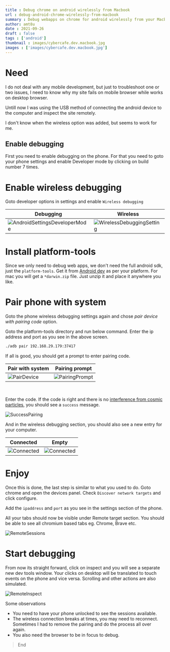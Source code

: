 ```yaml
---
title : Debug chrome on android wirelessly from Macbook
url : debug-android-chrome-wirelessly-from-macbook
summary : Debug webapps on chrome for android wirelessly from your Macbook.
author: amt8u
date : 2021-09-26
draft : false
tags : ['android']
thumbnail : images/cybercafe.dev.macbook.jpg
images : ['images/cybercafe.dev.macbook.jpg']
---
```


# Need
I do not deal with any mobile development, but just to troubleshoot one or two issues, I need to know why my site fails on mobile browser while works on desktop browser.

Untill now I was using the USB method of connecting the android device to the computer and inspect the site remotely. 

I don't know when the wireless option was added, but seems to work for me. 

## Enable debugging
First you need to enable debugging on the phone. For that you need to goto your phone settings and enable Developer mode by clicking on build number 7 times.

# Enable wireless debugging
Goto developer options in settings and enable `Wireless debugging`

| Debugging                                                                                                      | Wireless                                                                                               |
|----------------------------------------------------------------------------------------------------------------|--------------------------------------------------------------------------------------------------------|
| ![AndroidSettingsDeveloperMode](images/AndroidSettingsDeveloperMode.jpg) | ![WirelessDebuggingSetting](images/WirelessDebuggingSetting.jpg) |





# Install platform-tools
Since we only need to debug web apps, we don't need the full android sdk, just the `platform-tools`. Get it from [Android dev](https://developer.android.com/studio/releases/platform-tools) as per your platform. For mac you will get a `*darwin.zip` file. Just unzip it and place it anywhere you like.

# Pair phone with system
Goto the phone wireless debugging settings again and chose *pair device with pairing code* option.

Goto the platform-tools directory and run below command. Enter the ip address and port as you see in the above screen.

```bash
./adb pair 192.168.29.179:37417
```

If all is good, you should get a prompt to enter pairing code.

| Pair with system                                                           | Pairing prompt                                                                   |
|----------------------------------------------------------------------------|----------------------------------------------------------------------------------|
| ![PairDevice](images/PairDevice.jpg) | ![PairingPrompt](images/PairingPrompt.png) |

<br/>

Enter the code. If the code is right and there is no [interference from cosmic particles](https://www.youtube.com/watch?v=AaZ_RSt0KP8&t=1154s), you should see a `success` message.

![SuccessPairing](images/SuccessPairing.png)

And in the wireless debugging section, you should also see a new entry for your computer.

| Connected                           | Empty                               |
|-------------------------------------|-------------------------------------|
| ![Connected](images/Connected.jpeg) | ![Connected](images/Connected.jpeg) |

# Enjoy
Once this is done, the last step is similar to what you used to do. Goto chrome and open the devices panel. Check `Discover network targets` and click configure.

Add the `ipaddress` and `port` as you see in the settings section of the phone.

All your tabs should now be visible under Remote target section. You should be able to see all chromium based tabs eg. Chrome, Brave etc.

![RemoteSessions](images/RemoteSessions.png)

# Start debugging
From now its straight forward, click on inspect and you will see a separate new dev tools window. Your clicks on desktop will be translated to touch events on the phone and vice versa. Scrolling and other actions are also simulated.

![RemoteInspect](images/RemoteInspect.png)

Some observations

* You need to have your phone unlocked to see the sessions available.
* The wireless connection breaks at times, you may need to reconnect. Sometimes I had to remove the pairing and do the process all over again.
* You also need the browser to be in focus to debug.

> End

